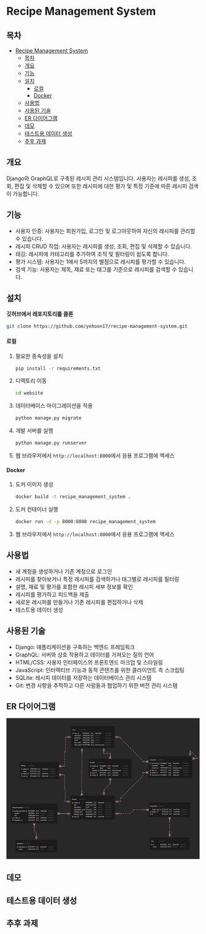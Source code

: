 # Recipe Management System

## 목차
- [Recipe Management System](#recipe-management-system)
  - [목차](#목차)
  - [개요](#개요)
  - [기능](#기능)
  - [설치](#설치)
      - [로컬](#로컬)
      - [Docker](#docker)
  - [사용법](#사용법)
  - [사용된 기술](#사용된-기술)
  - [ER 다이어그램](#er-다이어그램)
  - [데모](#데모)
  - [테스트용 데이터 생성](#테스트용-데이터-생성)
  - [추후 과제](#추후-과제)


## 개요
Django와 GraphQL로 구축된 레시피 관리 시스템입니다. 사용자는 레시피를 생성, 조회, 편집 및 삭제할 수 있으며 또한 레시피에 대한 평가 및 특정 기준에 따른 레시피 검색이 가능합니다.

## 기능

- 사용자 인증: 사용자는 회원가입, 로그인 및 로그아웃하여 자신의 레시피를 관리할 수 있습니다.
- 레시피 CRUD 작업: 사용자는 레시피를 생성, 조회, 편집 및 삭제할 수 있습니다.
- 태깅: 레시피에 카테고리를 추가하여 조직 및 필터링이 쉽도록 합니다.
- 평가 시스템: 사용자는 1에서 5까지의 별점으로 레시피를 평가할 수 있습니다.
- 검색 기능: 사용자는 제목, 재료 또는 태그를 기준으로 레시피를 검색할 수 있습니다.

## 설치

**깃허브에서 레포지토리를 클론**

   ```bash
   git clone https://github.com/yehoon17/recipe-management-system.git
   ```

#### 로컬 
1. 필요한 종속성을 설치

   ```bash
   pip install -r requirements.txt
   ```

2. 디렉토리 이동

   ```bash
   cd website
   ```

3. 데이터베이스 마이그레이션을 적용

   ```bash
   python manage.py migrate
   ```

4. 개발 서버를 실행

   ```bash
   python manage.py runserver
   ```

5. 웹 브라우저에서 `http://localhost:8000`에서 응용 프로그램에 액세스

#### Docker
1. 도커 이미지 생성
   ```bash
   docker build -t recipe_management_system .
   ```

2. 도커 컨테이너 실행
   ```bash
   docker run -d -p 8000:8000 recipe_management_system
   ```

3. 웹 브라우저에서 `http://localhost:8000`에서 응용 프로그램에 액세스

## 사용법

- 새 계정을 생성하거나 기존 계정으로 로그인
- 레시피를 찾아보거나 특정 레시피를 검색하거나 태그별로 레시피를 필터링
- 설명, 재료 및 평가를 포함한 레시피 세부 정보를 확인
- 레시피를 평가하고 피드백을 제출
- 새로운 레시피를 만들거나 기존 레시피를 편집하거나 삭제
- 테스트용 데이터 생성

## 사용된 기술

- Django: 애플리케이션을 구축하는 백엔드 프레임워크
- GraphQL: 서버와 상호 작용하고 데이터를 가져오는 질의 언어
- HTML/CSS: 사용자 인터페이스의 프론트엔드 마크업 및 스타일링
- JavaScript: 인터랙티브 기능과 동적 콘텐츠를 위한 클라이언트 측 스크립팅
- SQLite: 레시피 데이터를 저장하는 데이터베이스 관리 시스템
- Git: 변경 사항을 추적하고 다른 사람들과 협업하기 위한 버전 관리 시스템

## ER 다이어그램
<img src="document/er_diagram.png" alt="ER 다이어그램" width="700" height="auto">

## 데모

## 테스트용 데이터 생성 


## 추후 과제


